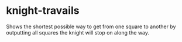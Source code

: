 # knight-travails
Shows the shortest possible way to get from one square to another by outputting all squares the knight will stop on along the way.
